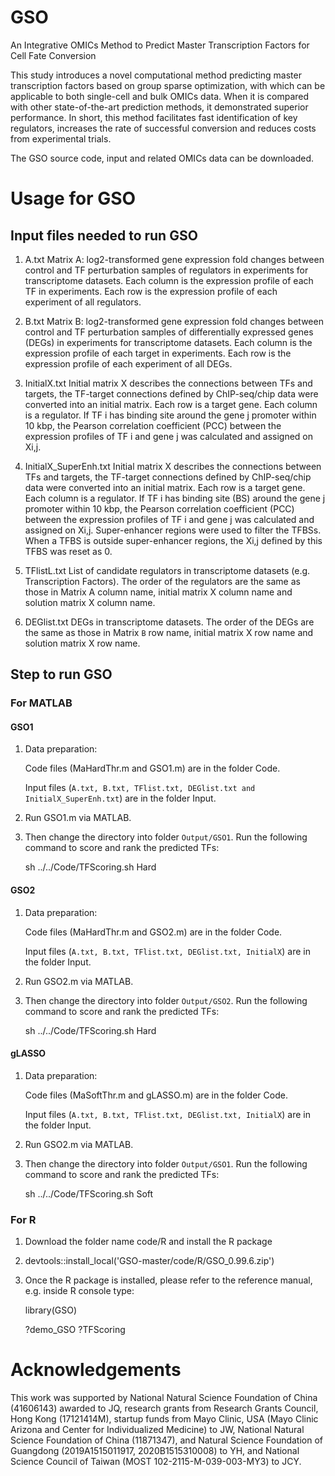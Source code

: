 # GSO

An Integrative OMICs Method to Predict Master Transcription Factors for Cell Fate Conversion

This study introduces a novel computational method predicting master transcription factors based on group sparse optimization, with which can be applicable to both single-cell and bulk OMICs data. When it is compared with other state-of-the-art prediction methods, it demonstrated superior performance. In short, this method facilitates fast identification of key regulators, increases the rate of successful conversion and reduces costs from experimental trials.

The GSO source code, input and related OMICs data can be downloaded.



# Usage for  GSO

## Input files needed to run GSO

1. A.txt  Matrix A: log2-transformed gene expression fold changes between control and TF perturbation samples  of regulators in  experiments for transcriptome datasets. Each column is the expression profile of each TF in experiments. Each row is the expression profile of each experiment of all regulators.

2. B.txt Matrix B: log2-transformed gene expression fold changes between control and TF perturbation samples of differentially expressed genes (DEGs) in experiments for transcriptome datasets. Each column is the expression profile of each target in experiments. Each row is the expression profile of each experiment of all DEGs.

3. InitialX.txt Initial matrix X describes the connections between TFs and targets, the TF-target connections defined by ChIP-seq/chip data were converted into an initial matrix. Each row is a target gene. Each column is a regulator. If TF i has binding site around the gene j promoter within 10 kbp, the Pearson correlation coefficient (PCC) between the expression profiles of TF i and gene j was calculated and assigned on Xi,j.

4. InitialX_SuperEnh.txt Initial matrix X describes the connections between TFs and targets, the TF-target connections defined by ChIP-seq/chip data were converted into an initial matrix. Each row is a target gene. Each column is a regulator. If TF i has binding site (BS) around the gene j promoter within 10 kbp, the Pearson correlation coefficient (PCC) between the expression profiles of TF i and gene j was calculated and assigned on Xi,j. Super-enhancer regions were used to filter the TFBSs. When a TFBS is outside super-enhancer regions, the Xi,j defined by this TFBS was reset as 0.

5. TFlistL.txt List of candidate regulators in transcriptome datasets (e.g. Transcription Factors). The order of the regulators are the same as those in Matrix A column name, initial matrix X column name and solution matrix X column name.
6. DEGlist.txt  DEGs in transcriptome datasets. The order of the DEGs are the same as those in Matrix `B` row name, initial matrix X row name and solution matrix X row name.

## Step to run GSO

### For MATLAB

#### GSO1 

1. Data preparation: 

   Code files (MaHardThr.m and GSO1.m) are in the folder Code. 

   Input files (`A.txt, B.txt, TFlist.txt, DEGlist.txt and InitialX_SuperEnh.txt`) are in the folder Input.

2. Run GSO1.m via MATLAB.

3. Then change the directory into folder `Output/GSO1`. Run the following command to score and rank the predicted TFs:

   sh ../../Code/TFScoring.sh Hard

#### GSO2 

1. Data preparation: 

   Code files (MaHardThr.m and GSO2.m) are in the folder Code. 

   Input files (`A.txt, B.txt, TFlist.txt, DEGlist.txt, InitialX`) are in the folder Input.

2. Run GSO2.m via MATLAB.

3. Then change the directory into folder `Output/GSO2`. Run the following command to score and rank the predicted TFs:

   sh ../../Code/TFScoring.sh Hard

#### gLASSO

1. Data preparation: 

   Code files (MaSoftThr.m and gLASSO.m) are in the folder Code. 

   Input files (`A.txt, B.txt, TFlist.txt, DEGlist.txt, InitialX`) are in the folder Input.

2. Run GSO2.m via MATLAB.

3. Then change the directory into folder `Output/GSO1`. Run the following command to score and rank the predicted TFs:

   sh ../../Code/TFScoring.sh Soft

### For R

1. Download the folder name code/R and install the R package

2. devtools::install_local('GSO-master/code/R/GSO_0.99.6.zip')

3. Once the R package is installed, please refer to the reference manual, e.g. inside R console type:

   library(GSO)

   ?demo_GSO
   ?TFScoring

# Acknowledgements

This work was supported by National Natural Science Foundation of China (41606143) awarded to JQ, research grants from Research Grants Council, Hong Kong (17121414M), startup funds from Mayo Clinic, USA (Mayo Clinic Arizona and Center for Individualized Medicine) to JW, National Natural Science Foundation of China (11871347), and Natural Science Foundation of Guangdong (2019A1515011917, 2020B1515310008) to YH, and National Science Council of Taiwan (MOST 102-2115-M-039-003-MY3) to JCY.
